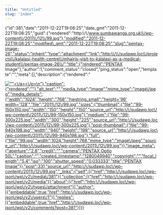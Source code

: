```yaml
---
title: "Untitled"
slug: "index"
---
```


{"id":381,"date":"2011-12-22T19:08:25","date\_gmt":"2011-12-22T19:08:25","guid":{"rendered":"http:\\/\\/www.sumbawanga.org.uk\\/wp-content\\/2011\\/12\\/99.jpg"},"modified":"2011-12-22T19:08:25","modified\_gmt":"2011-12-22T19:08:25","slug":"pentax-image-26","status":"inherit","type":"attachment","link":"http:\\/\\/sudawp.loc\\/projects\\/kalalasi-health-centre\\/mhairis-visit-to-kalalasi-as-a-medical-student\\/pentax-image-26\\/","title":{"rendered":"PENTAX Image"},"author":1,"comment\_status":"closed","ping\_status":"open","template":"","meta":\[\],"description":{"rendered":"

[![\"\"](\"http:\/\/sudawp.loc\/wp-content\/2011\/12\/99-300x225.jpg\")<\\/a><\\/p>\\n"},"caption":{"rendered":""},"alt\_text":"","media\_type":"image","mime\_type":"image\\/jpeg","media\_details":{"width":"1024","height":"768","hwstring\_small":"height='96' width='128'","file":"2011\\/12\\/99.jpg","sizes":{"thumbnail":{"file":"99-150x150.jpg","width":"150","height":"150","source\_url":"http:\\/\\/sudawp.loc\\/wp-content\\/2011\\/12\\/99-150x150.jpg"},"medium":{"file":"99-300x225.jpg","width":"300","height":"225","source\_url":"http:\\/\\/sudawp.loc\\/wp-content\\/2011\\/12\\/99-300x225.jpg"},"post-thumbnail":{"file":"99-940x198.jpg","width":"940","height":"198","source\_url":"http:\\/\\/sudawp.loc\\/wp-content\\/2011\\/12\\/99-940x198.jpg"},"full":{"file":"99.jpg","width":1024,"height":768,"mime\_type":"image\\/jpeg","source\_url":"http:\\/\\/sudawp.loc\\/wp-content\\/2011\\/12\\/99.jpg"}},"image\_meta":{"aperture":"2.8","credit":"","camera":"PENTAX Optio 50L","caption":"","created\_timestamp":"1280049940","copyright":"","focal\_length":"5.4","iso":"100","shutter\_speed":"0.033333","title":"PENTAX Image"}},"post":331,"source\_url":"http:\\/\\/sudawp.loc\\/wp-content\\/2011\\/12\\/99.jpg","\_links":{"self":\[{"href":"http:\\/\\/sudawp.loc\\/wp-json\\/wp\\/v2\\/media\\/381"}\],"collection":\[{"href":"http:\\/\\/sudawp.loc\\/wp-json\\/wp\\/v2\\/media"}\],"about":\[{"href":"http:\\/\\/sudawp.loc\\/wp-json\\/wp\\/v2\\/types\\/attachment"}\],"author":\[{"embeddable":true,"href":"http:\\/\\/sudawp.loc\\/wp-json\\/wp\\/v2\\/users\\/1"}\],"replies":\[{"embeddable":true,"href":"http:\\/\\/sudawp.loc\\/wp-json\\/wp\\/v2\\/comments?post=381"}\]}}](http:\/\/sudawp.loc\/wp-content\/2011\/12\/99.jpg)